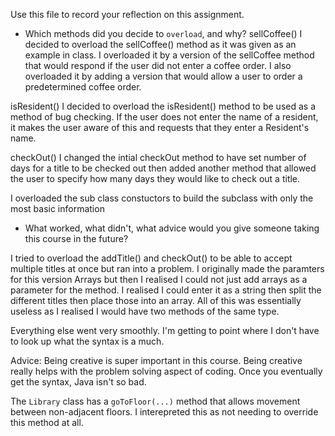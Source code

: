 Use this file to record your reflection on this assignment.

- Which methods did you decide to `overload`, and why?
sellCoffee()
I decided to overload the sellCoffee() method as it was given as an example in class.
I overloaded it by a version of the sellCoffee method that would respond if the user did not enter a coffee order.
I also overloaded it by adding a version that would allow a user to order a predetermined coffee order.

isResident()
I decided to overload the isResident() method to be used as a method of bug checking. If the user does not enter the name of a resident, it makes the user aware of this and requests that they enter a Resident's name.

checkOut()
I changed the intial checkOut method to have set number of days for a title to be checked out then added another method that allowed the user to specify how many days they would like to check out a title.

I overloaded the sub class constuctors to build the subclass with only the most basic information 


- What worked, what didn't, what advice would you give someone taking this course in the future?

I tried to overload the addTitle() and checkOut() to be able to accept multiple titles at once but ran into a problem. I originally made the paramters for this version Arrays but then I realised I could not just add arrays as a parameter for the method. I realised I could enter it as a string then split the different titles then place those into an array. All of this was essentially useless as I realised I would have two methods of the same type.

Everything else went very smoothly. I'm getting to point where I don't have to look up what the syntax is a much. 

Advice: 
Being creative is super important in this course. Being creative really helps with the problem solving aspect of coding. Once you eventually get the syntax, Java isn't so bad.

The `Library` class has a `goToFloor(...)` method that allows movement between non-adjacent floors. I interepreted this as not needing to override this method at all.